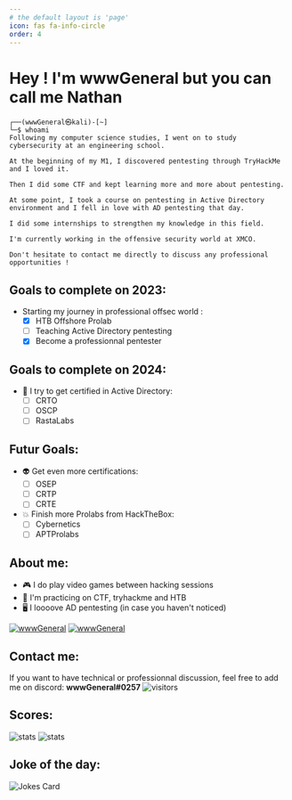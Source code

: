 ```yaml
---
# the default layout is 'page'
icon: fas fa-info-circle
order: 4
---
```

# **Hey ! I'm wwwGeneral but you can call me Nathan**
```plaintext
┌──(wwwGeneral㉿kali)-[~]
└─$ whoami
Following my computer science studies, I went on to study cybersecurity at an engineering school.

At the beginning of my M1, I discovered pentesting through TryHackMe and I loved it.

Then I did some CTF and kept learning more and more about pentesting.

At some point, I took a course on pentesting in Active Directory environment and I fell in love with AD pentesting that day.

I did some internships to strengthen my knowledge in this field.

I'm currently working in the offensive security world at XMCO.

Don't hesitate to contact me directly to discuss any professional opportunities !
```

## Goals to complete on 2023:
- Starting my journey in professional offsec world :
	- [X] HTB Offshore Prolab
   	- [ ] Teaching Active Directory pentesting
   	- [X] Become a professionnal pentester

## Goals to complete on 2024:
- 👾 I try to get certified in Active Directory:
   	- [ ] CRTO
    - [ ] OSCP
 	- [ ] RastaLabs
    
## Futur Goals: 
- :alien: Get even more certifications:
	- [ ] OSEP
   	- [ ] CRTP
   	- [ ] CRTE
   
- :collision: Finish more Prolabs from HackTheBox:
	 - [ ] Cybernetics
	 - [ ] APTProlabs
	
## About me:
 - :video_game: I do play video games between hacking sessions
 - :crossed_flags: I'm practicing on CTF, tryhackme and HTB
 - 🖥 I loooove AD pentesting (in case you haven't noticed)
 
 [![wwwGeneral](https://www.hackthebox.eu/badge/image/799064)](https://app.hackthebox.com/profile/799064)
 [![wwwGeneral](https://tryhackme-badges.s3.amazonaws.com/wwwGeneral.png)](https://tryhackme.com/p/wwwGeneral)


## Contact me:
If you want to have technical or professionnal discussion, feel free to add me on discord: **wwwGeneral#0257**
![visitors](https://visitor-badge.glitch.me/badge?page_id=wwwGeneral.visitor-badge)

## Scores:
![stats](https://github-readme-stats.vercel.app/api?username=wwwGeneral&show_icons=true&theme=dark)
![stats](https://github-readme-stats.vercel.app/api/top-langs/?username=wwwGeneral&layout=compact&theme=dark)

## Joke of the day:
![Jokes Card](https://readme-jokes.vercel.app/api)
<!---
wwwGeneral/wwwGeneral is a ✨ special ✨ repository because its `README.md` (this file) appears on your GitHub profile.
You can click the Preview link to take a look at your changes.
--->